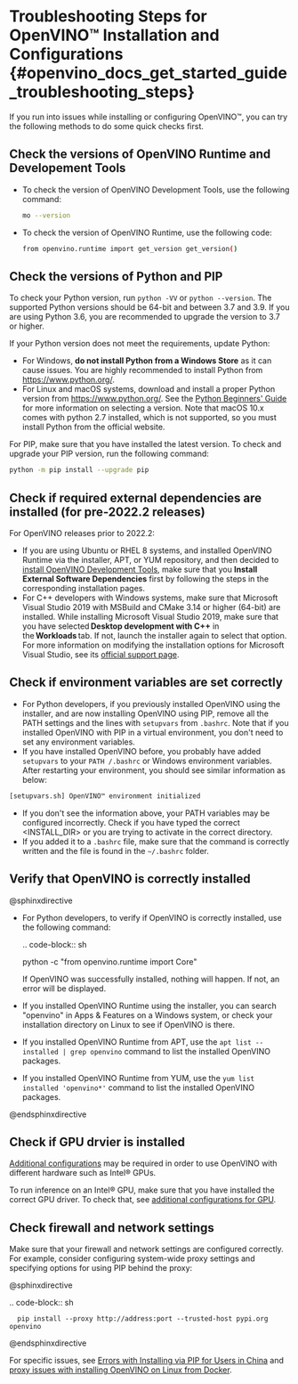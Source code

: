 # Troubleshooting Steps for OpenVINO™ Installation and Configurations {#openvino_docs_get_started_guide_troubleshooting_steps}

If you run into issues while installing or configuring OpenVINO™, you can try the following methods to do some quick checks first. 

## Check the versions of OpenVINO Runtime and Developement Tools

* To check the version of OpenVINO Development Tools, use the following command:
   ```sh
   mo --version
   ```
* To check the version of OpenVINO Runtime, use the following code:
   ```sh
   from openvino.runtime import get_version get_version()
   ```

## Check the versions of Python and PIP

To check your Python version, run `python -VV` or `python --version`. The supported Python versions should be 64-bit and between 3.7 and 3.9. If you are using Python 3.6, you are recommended to upgrade the version to 3.7 or higher.

If your Python version does not meet the requirements, update Python:

* For Windows, **do not install Python from a Windows Store** as it can cause issues. You are highly recommended to install Python from <https://www.python.org/>.
* For Linux and macOS systems, download and install a proper Python version from <https://www.python.org/>. See the [Python Beginners' Guide](https://wiki.python.org/moin/BeginnersGuide/Download) for more information on selecting a version. Note that macOS 10.x comes with python 2.7 installed, which is not supported, so you must install Python from the official website.

For PIP, make sure that you have installed the latest version. To check and upgrade your PIP version, run the following command:
```sh
python -m pip install --upgrade pip
```

<!--## Check the special tips for Anaconda installation-->

<!--add this part in future-->


## Check if required external dependencies are installed (for pre-2022.2 releases)

For OpenVINO releases prior to 2022.2:
- If you are using Ubuntu or RHEL 8 systems, and installed OpenVINO Runtime via the installer, APT, or YUM repository, and then decided to [install OpenVINO Development Tools](installing-model-dev-tools.md), make sure that you **Install External Software Dependencies** first by following the steps in the corresponding installation pages.
- For C++ developers with Windows systems, make sure that Microsoft Visual Studio 2019 with MSBuild and CMake 3.14 or higher (64-bit) are installed. While installing Microsoft Visual Studio 2019, make sure that you have selected **Desktop development with C++** in the **Workloads** tab. If not, launch the installer again to select that option. For more information on modifying the installation options for Microsoft Visual Studio, see its [official support page](https://docs.microsoft.com/en-us/visualstudio/install/modify-visual-studio?view=vs-2019).

## Check if environment variables are set correctly 

- For Python developers, if you previously installed OpenVINO using the installer, and are now installing OpenVINO using PIP, remove all the PATH settings and the lines with `setupvars` from `.bashrc`. Note that if you installed OpenVINO with PIP in a virtual environment, you don't need to set any environment variables.
- If you have installed OpenVINO before, you probably have added `setupvars` to your `PATH /.bashrc` or Windows environment variables. After restarting your environment, you should see similar information as below: 
```sh
[setupvars.sh] OpenVINO™ environment initialized
```
   - If you don't see the information above, your PATH variables may be configured incorrectly. Check if you have typed the correct <INSTALL_DIR> or you are trying to activate in the correct directory.
   - If you added it to a `.bashrc` file, make sure that the command is correctly written and the file is found in the `~/.bashrc` folder.

## Verify that OpenVINO is correctly installed

@sphinxdirective

* For Python developers, to verify if OpenVINO is correctly installed, use the following command:

  .. code-block:: sh

     python -c "from openvino.runtime import Core"
   
  If OpenVINO was successfully installed, nothing will happen. If not, an error will be displayed.

* If you installed OpenVINO Runtime using the installer, you can search "openvino" in Apps & Features on a Windows system, or check your installation directory on Linux to see if OpenVINO is there.

* If you installed OpenVINO Runtime from APT, use the ``apt list --installed | grep openvino`` command to list the installed OpenVINO packages.

* If you installed OpenVINO Runtime from YUM, use the ``yum list installed 'openvino*'`` command to list the installed OpenVINO packages.

@endsphinxdirective

## Check if GPU drvier is installed

[Additional configurations](configurations-header.md) may be required in order to use OpenVINO with different hardware such as Intel® GPUs.

To run inference on an Intel® GPU, make sure that you have installed the correct GPU driver. To check that, see [additional configurations for GPU](configurations-for-intel-gpu.md).

## Check firewall and network settings

Make sure that your firewall and network settings are configured correctly. For example, consider configuring system-wide proxy settings and specifying options for using PIP behind the proxy: 

@sphinxdirective

   .. code-block:: sh

      pip install --proxy http://address:port --trusted-host pypi.org openvino 

@endsphinxdirective

For specific issues, see <a href="openvino_docs_get_started_guide_troubleshooting_issues.html#install-for-prc">Errors with Installing via PIP for Users in China</a> and <a href="openvino_docs_get_started_guide_troubleshooting_issues.html#proxy-issues">proxy issues with installing OpenVINO on Linux from Docker</a>. 